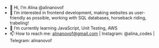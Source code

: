 - 👋 Hi, I’m Alina @alinanovof
- 👀 I’m interested in frontend development, making websites as user-friendly as possible, working with SQL databases, horseback riding, trabeling!
- 🌱 I’m currently learning JavaScript, Unit Testing, AWS
- 📫 How to reach me: alinanovof@gmail.com | Instagram: @alina_codes | Telegram: alinanovof
